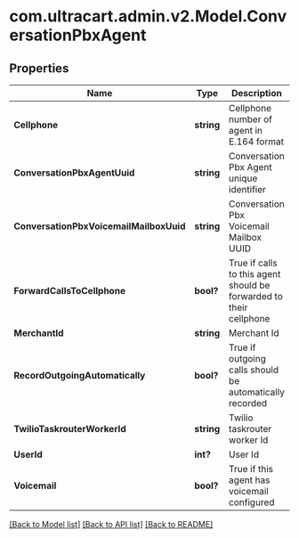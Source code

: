 # com.ultracart.admin.v2.Model.ConversationPbxAgent
## Properties

Name | Type | Description | Notes
------------ | ------------- | ------------- | -------------
**Cellphone** | **string** | Cellphone number of agent in E.164 format | [optional] 
**ConversationPbxAgentUuid** | **string** | Conversation Pbx Agent unique identifier | [optional] 
**ConversationPbxVoicemailMailboxUuid** | **string** | Conversation Pbx Voicemail Mailbox UUID | [optional] 
**ForwardCallsToCellphone** | **bool?** | True if calls to this agent should be forwarded to their cellphone | [optional] 
**MerchantId** | **string** | Merchant Id | [optional] 
**RecordOutgoingAutomatically** | **bool?** | True if outgoing calls should be automatically recorded | [optional] 
**TwilioTaskrouterWorkerId** | **string** | Twilio taskrouter worker Id | [optional] 
**UserId** | **int?** | User Id | [optional] 
**Voicemail** | **bool?** | True if this agent has voicemail configured | [optional] 


[[Back to Model list]](../README.md#documentation-for-models) [[Back to API list]](../README.md#documentation-for-api-endpoints) [[Back to README]](../README.md)


